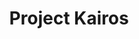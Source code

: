 ---
title: Project Kairos
colorFrom: blue
colorTo: green
sdk: streamlit
app_file: app.py
pinned: false
---